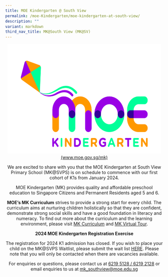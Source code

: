 ```yaml
---
title: MOE Kindergarten @ South View
permalink: /moe-Kindergarten/moe-kindergarten-at-south-view/
description: ""
variant: markdown
third_nav_title: MK@South View (MK@SV)
---
```

<center><a href="https://www.moe.gov.sg/mk" target="_blank" rel="noopener"><img style="height:350px;width:490px" src="/images/MOE%20Kindergarten.jpg"></a></center>
<center><a href="https://www.moe.gov.sg/mk" target="_blank" rel="noopener">(www.moe.gov.sg/mk)</a>
<p>We are excited to share with you that the MOE Kindergarten at South View Primary School (MK@SVPS) is on schedule to commence with our first cohort of K1s from January 2024.</p>
<p>MOE Kindergarten (MK) provides quality and affordable preschool education to Singapore Citizens and Permanent Residents aged 5 and 6.</p>
<p><b>MOE’s MK Curriculum</b> strives to provide a strong start for every child. The curriculum aims at nurturing children holistically so that they are confident, demonstrate strong social skills and have a good foundation in literacy and numeracy. To find out more about the curriculum and the learning environment, please visit <a href="https://www.moe.gov.sg/preschool/moe-kindergarten/curriculum-and-learning-environment/curriculum" target="_blank" rel="noopener">MK Curriculum</a> and <a href="https://www.moe.gov.sg/preschool/moe-kindergarten/curriculum-and-learning-environment/environment" target="_blank" rel="noopener"> MK Virtual Tour</a>.
	</p><center><b>2024 MOE Kindergarten Registration Exercise</b></center>
<p>The registration for 2024 K1 admission has closed. If you wish to place your child on the MK@SVPS Waitlist, please submit the wait list <a href="https://form.gov.sg/65c084a6a4023a8821d0dc04" target="_blank" rel="noopener">HERE</a>. Please note that you will only be contacted when there are vacancies available.</p>
<p>For enquiries or questions, please contact us at <u>6219 5128 / 6219 2128</u> or email enquiries to us at <a href="mailto:mk_southview@moe.edu.sg" target="_blank" rel="noopener">mk_southview@moe.edu.sg</a>
		</p></center>